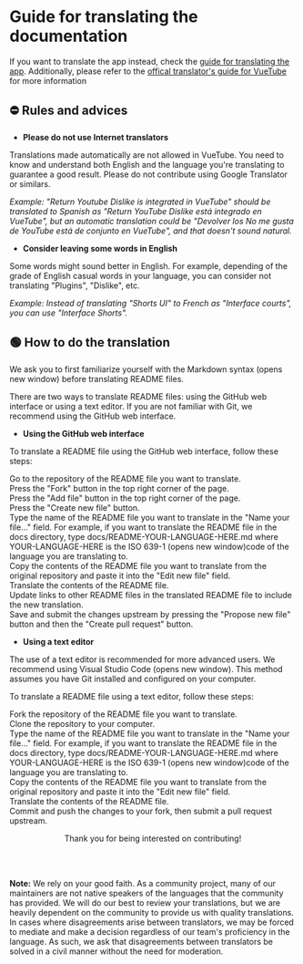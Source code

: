 # Guide for translating the documentation

If you want to translate the app instead, check the [guide for translating the app](/NUXT/plugins/languages/readme.md).
Additionally, please refer to the [offical translator's guide for VueTube](https://vuetube.app/contributing/translation.html) for more information

## ⛔️ Rules and advices

- **Please do not use Internet translators**

Translations made automatically are not allowed in VueTube. You need to know and understand both English and the language you're translating to guarantee a good result. Please do not contribute using Google Translator or similars.

_Example: "Return Youtube Dislike is integrated in VueTube" should be translated to Spanish as "Return YouTube Dislike está integrado en VueTube", but an automatic translation could be "Devolver los No me gusta de YouTube está de conjunto en VueTube", and that doesn't sound natural._

- **Consider leaving some words in English**

Some words might sound better in English. For example, depending of the grade of English casual words in your language, you can consider not translating "Plugins", "Dislike", etc.

_Example: Instead of translating "Shorts UI" to French as "Interface courts", you can use "Interface Shorts"._

## 🟢 How to do the translation

We ask you to first familiarize yourself with the Markdown syntax (opens new window) before translating README files.

There are two ways to translate README files: using the GitHub web interface or using a text editor. If you are not familiar with Git, we recommend using the GitHub web interface.

- **Using the GitHub web interface**

To translate a README file using the GitHub web interface, follow these steps:

Go to the repository of the README file you want to translate. <br>
Press the "Fork" button in the top right corner of the page. <br>
Press the "Add file" button in the top right corner of the page. <br>
Press the "Create new file" button. <br>
Type the name of the README file you want to translate in the "Name your file..." field. For example, if you want to translate the README file in the docs directory, type docs/README-YOUR-LANGUAGE-HERE.md where YOUR-LANGUAGE-HERE is the ISO 639-1 (opens new window)code of the language you are translating to. <br>
Copy the contents of the README file you want to translate from the original repository and paste it into the "Edit new file" field. <br>
Translate the contents of the README file. <br>
Update links to other README files in the translated README file to include the new translation. <br>
Save and submit the changes upstream by pressing the "Propose new file" button and then the "Create pull request" button. <br>

-  **Using a text editor**

The use of a text editor is recommended for more advanced users. We recommend using Visual Studio Code (opens new window). This method assumes you have Git installed and configured on your computer.

To translate a README file using a text editor, follow these steps:

Fork the repository of the README file you want to translate. <br>
Clone the repository to your computer. <br>
Type the name of the README file you want to translate in the "Name your file..." field. For example, if you want to translate the README file in the docs directory, type docs/README-YOUR-LANGUAGE-HERE.md where YOUR-LANGUAGE-HERE is the ISO 639-1 (opens new window)code of the language you are translating to. <br>
Copy the contents of the README file you want to translate from the original repository and paste it into the "Edit new file" field. <br>
Translate the contents of the README file. <br>
Commit and push the changes to your fork, then submit a pull request upstream. <br>

<p align="center"> Thank you for being interested on contributing! </p>

<br>
<br>

**Note:** We rely on your good faith. As a community project, many of our maintainers are not native speakers of the languages that the community has provided. We will do our best to review your translations, but we are heavily dependent on the community to provide us with quality translations. In cases where disagreements arise between translators, we may be forced to mediate and make a decision regardless of our team's proficiency in the language. As such, we ask that disagreements between translators be solved in a civil manner without the need for moderation.

